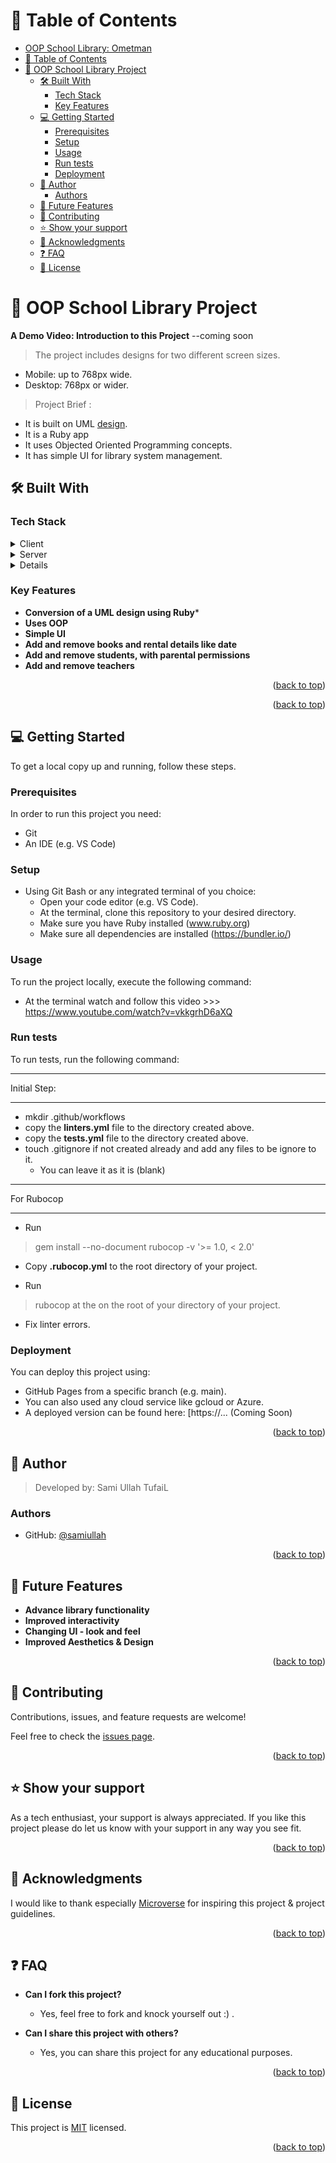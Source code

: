 
# 📗 Table of Contents
- [OOP School Library: Ometman](#oop-school-library-ometman)
- [📗 Table of Contents](#-table-of-contents)
- [📖 OOP School Library Project ](#-oop-school-library-project-)
  - [🛠 Built With ](#-built-with-)
    - [Tech Stack ](#tech-stack-)
    - [Key Features ](#key-features-)
  - [💻 Getting Started ](#-getting-started-)
    - [Prerequisites](#prerequisites)
    - [Setup](#setup)
    - [Usage](#usage)
    - [Run tests](#run-tests)
    - [Deployment](#deployment)
  - [👥 Author ](#-author-)
    - [Authors](#authors)
  - [🔭 Future Features ](#-future-features-)
  - [🤝 Contributing ](#-contributing-)
  - [⭐️ Show your support ](#️-show-your-support-)
  - [🙏 Acknowledgments ](#-acknowledgments-)
  - [❓ FAQ ](#-faq-)
  - [📝 License ](#-license-)


# 📖 OOP School Library Project <a name="about-project"></a>

**A Demo Video: Introduction to this Project**
--coming soon

>The project includes designs for two different screen sizes.

 - Mobile: up to 768px wide.
 - Desktop: 768px or wider.

>Project Brief :
 - It is built on UML [design](./uml-library-design).
 - It is a Ruby app
 - It uses Objected Oriented Programming concepts.
 - It has simple UI for library system management.

## 🛠 Built With <a name="built-with"></a>

### Tech Stack <a name="tech-stack"></a>

<details>
  <summary>Client</summary>
  <ul>
    <li>Ruby</>
    <li>Database</li>
    <li>Webpack</li>
    <li>OOP</li>
    <li>Rubocop</i>
    <li>Ruby testing library</li>
  </ul>
</details>

<details>
  <summary>Server</summary>
  <ul>
    <li>Optionally: Deployable Using GitHub Pages</li>
    <li>Uses API and Github Servers</li>
  </ul>
</details>

<details>
  <ul>
    <li>Databases</li>
  </ul>
  <li>In-built Ruby functionality</li>.
</details>

### Key Features <a name="key-features"></a>

- **Conversion of a UML design using Ruby***
- **Uses OOP**
- **Simple UI**
- **Add and remove books and rental details like date**
- **Add and remove students, with parental permissions**
- **Add and remove teachers**

<p align="right">(<a href="#readme-top">back to top</a>)</p>


<p align="right">(<a href="#readme-top">back to top</a>)</p>


## 💻 Getting Started <a name="getting-started"></a>

To get a local copy up and running, follow these steps.

### Prerequisites

In order to run this project you need:
- Git
- An IDE (e.g. VS Code)

### Setup

- Using Git Bash or any integrated terminal of you choice:
  - Open your code editor (e.g. VS Code).
  - At the terminal, clone this repository to your desired directory.
  - Make sure you have Ruby installed (www.ruby.org)
  - Make sure all dependencies are installed (https://bundler.io/)

### Usage
To run the project locally, execute the following command:
- At the terminal watch and follow this video >>> https://www.youtube.com/watch?v=vkkgrhD6aXQ

### Run tests

To run tests, run the following command:

**************
Initial Step:
**************
- mkdir .github/workflows
- copy the **linters.yml** file to the directory created above.
- copy the **tests.yml** file to the directory created above.
- touch .gitignore if not created already and add any files to be ignore to it.
  - You can leave it as it is (blank)     

**************
For Rubocop
**************
- Run 
> gem install --no-document rubocop -v '>= 1.0, < 2.0'
- Copy **.rubocop.yml** to the root directory of your project.

- Run 
> rubocop at the on the root of your directory of your project.
- Fix linter errors.


### Deployment
You can deploy this project using:
- GitHub Pages from a specific branch (e.g. main). 
- You can also used any cloud service like gcloud or Azure.
- A deployed version can be found here:
[https://... (Coming Soon)

<p align="right">(<a href="#readme-top">back to top</a>)</p>

## 👥 Author <a name="authors"></a>

> Developed by: Sami Ullah TufaiL

### Authors
- GitHub: [@samiullah](https://github.com/Sami-Ullah-Tufail)


<p align="right">(<a href="#readme-top">back to top</a>)</p>

## 🔭 Future Features <a name="future-features"></a>

- **Advance library functionality**
- **Improved interactivity**
- **Changing UI - look and feel**
- **Improved Aesthetics & Design**

<p align="right">(<a href="#readme-top">back to top</a>)</p>

## 🤝 Contributing <a name="contributing"></a>

Contributions, issues, and feature requests are welcome!

Feel free to check the [issues page](https://github.com/ometman/oop-school-library/issues).

<p align="right">(<a href="#readme-top">back to top</a>)</p>


## ⭐️ Show your support <a name="support"></a>

As a tech enthusiast, your support is always appreciated. If you like this project please do let us know with your support in any way you see fit.

<p align="right">(<a href="#readme-top">back to top</a>)</p>


## 🙏 Acknowledgments <a name="acknowledgements"></a>

I would like to thank especially [Microverse](https://www.microverse.org/) for inspiring this project & project guidelines.

<p align="right">(<a href="#readme-top">back to top</a>)</p>


## ❓ FAQ <a name="faq"></a>
- **Can I fork this project?**
  - Yes, feel free to fork and knock yourself out :) . 

- **Can I share this project with others?**
  - Yes, you can share this project for any educational purposes. 

<p align="right">(<a href="#readme-top">back to top</a>)</p>


## 📝 License <a name="license"></a>
This project is [MIT](./LICENSE) licensed.

<p align="right">(<a href="#readme-top">back to top</a>)</p>

